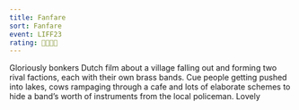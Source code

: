 ```yaml
---
title: Fanfare
sort: Fanfare
event: LIFF23
rating: 🎺🎺🎺🎺
---
```

Gloriously bonkers Dutch film about a village falling out and forming two rival factions, each with their own brass bands. Cue people getting pushed into lakes, cows rampaging through a cafe and lots of elaborate schemes to hide a band’s worth of instruments from the local policeman. Lovely 
